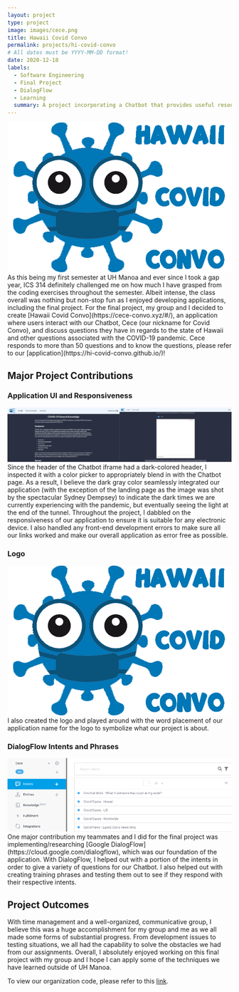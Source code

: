 ```yaml
---
layout: project
type: project
image: images/cece.png
title: Hawaii Covid Convo
permalink: projects/hi-covid-convo
# All dates must be YYYY-MM-DD format!
date: 2020-12-18
labels:
  - Software Engineering
  - Final Project
  - DialogFlow
  - Learning
  summary: A project incorporating a Chatbot that provides useful resources for the state of Hawaii created by me and some fellow group contributors!
---
```

<img class="ui large centered image" src="../images/logo.png">
As this being my first semester at UH Manoa and ever since I took a gap year, ICS 314 definitely challenged me on how much I have grasped from the coding exercises throughout the semester.  Albeit intense, the class overall was nothing but non-stop fun as I enjoyed developing applications, including the final project.  For the final project, my group and I decided to create [Hawaii Covid Convo](https://cece-convo.xyz/#/), an application where users interact with our Chatbot, Cece (our nickname for Covid Convo), and discuss questions they have in regards to the state of Hawaii and other questions associated with the COVID-19 pandemic.  Cece responds to more than 50 questions and to know the questions, please refer to our [application](https://hi-covid-convo.github.io/)!

## Major Project Contributions
### Application UI and Responsiveness
<img class="ui large centered image" src="../images/chatbot_ui.jpg">
Since the header of the Chatbot iframe had a dark-colored header, I inspected it with a color picker to appropriately blend in with the Chatbot page.  As a result, I believe the dark gray color seamlessly integrated our application (with the exception of the landing page as the image was shot by the spectacular Sydney Dempsey) to indicate the dark times we are currently experiencing with the pandemic, but eventually seeing the light at the end of the tunnel.  Throughout the project, I dabbled on the responsiveness of our application to ensure it is suitable for any electronic device.  I also handled any front-end development errors to make sure all our links worked and make our overall application as error free as possible.

### Logo
<img class="ui large centered image" src="../images/logo.png">
I also created the logo and played around with the word placement of our application name for the logo to symbolize what our project is about.

### DialogFlow Intents and Phrases
<img class="ui large centered image" src="../images/chatbot.png">
One major contribution my teammates and I did for the final project was implementing/researching [Google DialogFlow](https://cloud.google.com/dialogflow), which was our foundation of the application.  With DialogFlow, I helped out with a portion of the intents in order to give a variety of questions for our Chatbot.  I also helped out with creating training phrases and testing them out to see if they respond with their respective intents.

## Project Outcomes
With time management and a well-organized, communicative group, I believe this was a huge accomplishment for my group and me as we all made some forms of substantial progress.  From development issues to testing situations, we all had the capability to solve the obstacles we had from our assignments.  Overall, I absolutely enjoyed working on this final project with my group and I hope I can apply some of the techniques we have learned outside of UH Manoa. 

To view our organization code, please refer to this [link](https://github.com/hi-covid-convo/hi-covid-convo).
